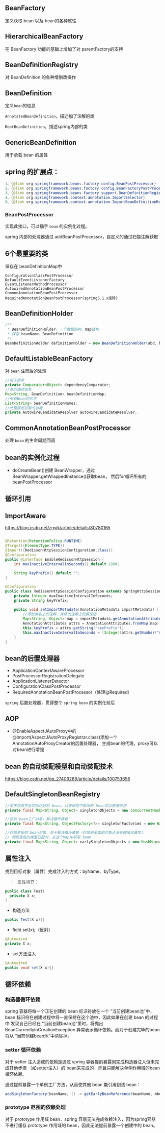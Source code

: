 
## BeanFactory

定义获取 bean 以及 bean的各种属性

## HierarchicalBeanFactory
在 BeanFactory 功能的基础上增加了对 parentFactory的支持

## BeanDefinitionRegistry
对 BeanDefinition 的各种增删改操作

## BeanDefinition

定义`bean`的信息

`AnnotatedBeanDefinition`，描述加了注解的类

`RootBeanDefinition`，描述spring内部的类

## GenericBeanDefinition
 用于承载 bean 的属性

## spring 的扩展点：
```java
1、{@link org.springframework.beans.factory.config.BeanPostProcessor}
2、{@link org.springframework.beans.factory.config.BeanFactoryPostProcessor}
3、{@link org.springframework.beans.factory.support.BeanDefinitionRegistryPostProcessor}
4、{@link org.springframework.context.annotation.ImportSelector}
5、{@link org.springframework.context.annotation.ImportBeanDefinitionRegistrar}
```
### BeanPostProcessor
实现此接口，可以插手 `bean` 的实例化过程。

spring 内部的处理器通过 addBeanPostProcessor，自定义的通过扫描注解获取
 
## 6个最重要的类

保存在 beanDefinitionMap中

```
ConfigurationClassPostProcessor
DefaultEventListenerFactory
EventListenerMethodProcessor
AutowiredAnnotationBeanPostProcessor
CommonAnnotationBeanPostProcessor
RequiredAnnotationBeanPostProcessor(spring5.1.x废除)
```
## BeanDefinitionHolder

```java
/**
 * BeanDefinitionHolder，一个数据结构，map结构
 * 保存 beanName、BeanDefinition
 */
BeanDefinitionHolder definitionHolder = new BeanDefinitionHolder(abd, beanName);
```

## DefaultListableBeanFactory

对 `bean` 注册后的处理

```java
//用于排序
private Comparator<Object> dependencyComparator;
//类的描述信息
Map<String, BeanDefinition> beanDefinitionMap;
//所有Bean的名字
List<String> beanDefinitionNames;
//处理延迟加载的功能
private AutowireCandidateResolver autowireCandidateResolver; 
```

## CommonAnnotationBeanPostProcessor
处理 `bean` 的生命周期回调

## bean的实例化过程

- doCreateBean()创建 BeanWrapper，通过BeanWrapper.getWrappedInstance()获取bean，
然后for循环所有的beanPostProcessor

## 循环引用

## ImportAware

https://blog.csdn.net/zgyjk/article/details/80780165
```java

@Retention(RetentionPolicy.RUNTIME)
@Target({ElementType.TYPE})
@Import({RedissonHttpSessionConfiguration.class})
@Configuration
public @interface EnableRedissonHttpSession {
    int maxInactiveIntervalInSeconds() default 1800;
 
    String keyPrefix() default "";
}

@Configuration
public class RedissonHttpSessionConfiguration extends SpringHttpSessionConfiguration implements ImportAware {
    private Integer maxInactiveIntervalInSeconds;
    private String keyPrefix;
 
    public void setImportMetadata(AnnotationMetadata importMetadata) {
    	//得到类名上的注解，并修改注解上的属性值
        Map<String, Object> map = importMetadata.getAnnotationAttributes(EnableRedissonHttpSession.class.getName());
        AnnotationAttributes attrs = AnnotationAttributes.fromMap(map);
        this.keyPrefix = attrs.getString("keyPrefix");
        this.maxInactiveIntervalInSeconds = (Integer)attrs.getNumber("maxInactiveIntervalInSeconds");
    }
}
```
## bean的后置处理器

- ApplicationContextAwareProcessor
- PostProcessorRegistrationDelegate
- ApplicationListenerDetector
- ConfigurationClassPostProcessor
- RequiredAnnotationBeanPostProcessor（处理@Required）

`spring` 后置处理器，贯穿整个 `spring bean` 的实例化前后

## AOP

- @EnableAspectJAutoProxy中的@Import(AspectJAutoProxyRegistrar.class)添加一个AnnotationAutoProxyCreator的后置处理器，
生成bean的代理，proxy可以对bean进行增强

## bean 的自动装配模型和自动装配技术
https://blog.csdn.net/qq_27409289/article/details/100753656

## DefaultSingletonBeanRegistry
```java
//用于存放完全初始化好的 bean，从该缓存中取出的 bean可以直接使用
private final Map<String, Object> singletonObjects = new ConcurrentHashMap<>(256);

//存放 bean工厂对象，解决循环依赖
private final Map<String, ObjectFactory<?>> singletonFactories = new HashMap<>(16);

//存放原始的 bean对象，用于解决循环依赖（存放到里面的对象还没有被填充属性），
// 判断属性的类型匹配时，从这个map中获取 bean
private final Map<String, Object> earlySingletonObjects = new HashMap<>(16);
```

## 属性注入

找到目标对象（属性）完成注入的方式：byName、byType。

> 属性填充：
```java
public class Test{
  private X x;
}
```

- 构造方法
```java
public Test(X x){}
```
- field.set(x);（反射）
```java
@Autowired
private X x;
```
- set方法注入
```java
@Autowired
public void set(X x){}
```

## 循环依赖

### 构造器循环依赖
spring 容器将每一个正在创建的 bean 标识符放在一个 ”当前创建bean池”中，
bean 标识符在创建过程中将一直保持在这个池中，因此如果在创建 bean 的过程中
发现自己已经在 “当前创建bean池”里时，将抛出 BeanCurrentlyInCreationException
异常表示循环依赖。而对于创建完毕的bean将从 “当前创建bean池”中清除掉。

### setter 循环依赖
对于 setter 注入造成的依赖是通过 spring 容器提前暴露刚完成构造器注入但未完成其他步骤
（如setter注入）的 bean来完成的，而且只能解决单例作用域的bean循环依赖。

通过提前暴露一个单例工厂方法，从而使其他 bean 能引用到该 bean：
```java
addSingletonFactory(beanName, () -> getEarlyBeanReference(beanName, mbd, bean));

```

### prototype 范围的依赖处理
对于 prototype 作用域 bean，spring 容器无法完成依赖注入，因为spring容器不进行缓存
 prototype 作用域的 bean，因此无法提前暴露一个创建中的 bean。
















